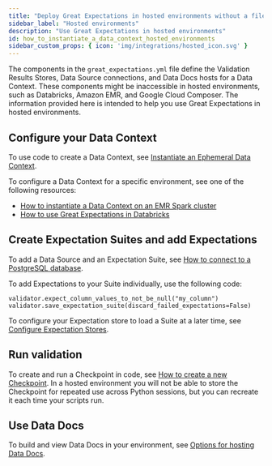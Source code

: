 ```yaml
---
title: "Deploy Great Expectations in hosted environments without a file system"
sidebar_label: "Hosted environments"
description: "Use Great Expectations in hosted environments"
id: how_to_instantiate_a_data_context_hosted_environments
sidebar_custom_props: { icon: 'img/integrations/hosted_icon.svg' }
---
```


The components in the ``great_expectations.yml`` file define the Validation Results Stores, Data Source connections, and Data Docs hosts for a Data Context. These components might be inaccessible in hosted environments, such as Databricks, Amazon EMR, and Google Cloud Composer. The information provided here is intended to help you use Great Expectations in hosted environments.

## Configure your Data Context
 
To use code to create a Data Context, see [Instantiate an Ephemeral Data Context](/docs/guides/setup/configuring_data_contexts/instantiating_data_contexts/instantiate_data_context).

To configure a Data Context for a specific environment, see one of the following resources:

- [How to instantiate a Data Context on an EMR Spark cluster](./how_to_instantiate_a_data_context_on_an_emr_spark_cluster.md)
- [How to use Great Expectations in Databricks](../tutorials/getting_started/how_to_use_great_expectations_in_databricks.md)

## Create Expectation Suites and add Expectations

To add a Data Source and an Expectation Suite, see [How to connect to a PostgreSQL database](/docs/guides/connecting_to_your_data/database/connect_sql_source_data.md?sql-database-type=postgresql).

To add Expectations to your Suite individually, use the following code:

```
validator.expect_column_values_to_not_be_null("my_column")
validator.save_expectation_suite(discard_failed_expectations=False)
```

To configure your Expectation store to load a Suite at a later time, see [Configure Expectation Stores](../guides/setup/configuring_metadata_stores/configure_expectation_stores.md).

## Run validation

To create and run a Checkpoint in code, see [How to create a new Checkpoint](../guides/validation/checkpoints/how_to_create_a_new_checkpoint.md).  In a hosted environment you will not be able to store the Checkpoint for repeated use across Python sessions, but you can recreate it each time your scripts run.

## Use Data Docs

To build and view Data Docs in your environment, see [Options for hosting Data Docs](../reference/customize_your_deployment.md#options-for-hosting-data-docs).
